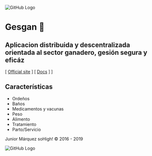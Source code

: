 ![GitHub Logo](http://www.gesgan.com.ve/128x128.gif)

# Gesgan :rocket: 

## Aplicacion distribuida y descentralizada orientada al sector ganadero, gesión segura y eficáz


 [ [Official site](http://www.gesgan.com.ve) ] 
 [ [Docs](http://www.gesgan.com.ve/web/#/app/docs) ]
 ]

## Características
- Ordeños
- Baños
- Medicamentos y vacunas
- Peso
- Alimento
- Tratamiento
- Parto/Servicio

Junior Márquez soHigh! © 2016 - 2019


![GitHub Logo](http://www.gesgan.com.ve/128x128.gif)


